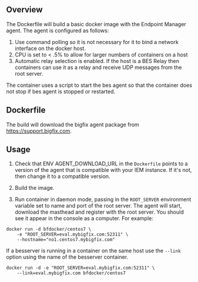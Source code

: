 ## Overview

The Dockerfile will build a basic docker image with the Endpoint Manager agent.
The agent is configured as follows:
1. Use command polling so it is not necessary for it to bind a network interface on the docker host.
2. CPU is set to < .5% to allow for larger numbers of containers on a host
3. Automatic relay selection is enabled.  If the host is a BES Relay then containers can use it as a relay and receive UDP messages from the root server.

The container uses a script to start the bes agent so that the container does not stop if bes agent is stopped or restarted.

## Dockerfile

The build will download the bigfix agent package from https://support.bigfix.com.

## Usage

1. Check that ENV AGENT_DOWNLOAD_URL in the `Dockerfile` points to a version of the agent that is
compatible with your IEM instance.  If it's not, then change it to a compatible version.

2. Build the image.

3. Run container in daemon mode, passing in the `ROOT_SERVER` environment variable set to name and port of the root server. The agent will start, download the masthead and register with the root server. You should see it appear in the console as a computer. For example:

```
docker run -d bfdocker/centos7 \
    -e "ROOT_SERVER=eval.mybigfix.com:52311" \
    --hostname="no1.centos7.mybigfix.com"
```

If a besserver is running in a container on the same host use the `--link`
option using the name of the besserver container.

```
docker run -d -e "ROOT_SERVER=eval.mybigfix.com:52311" \
    --link=eval.mybigfix.com bfdocker/centos7
```
